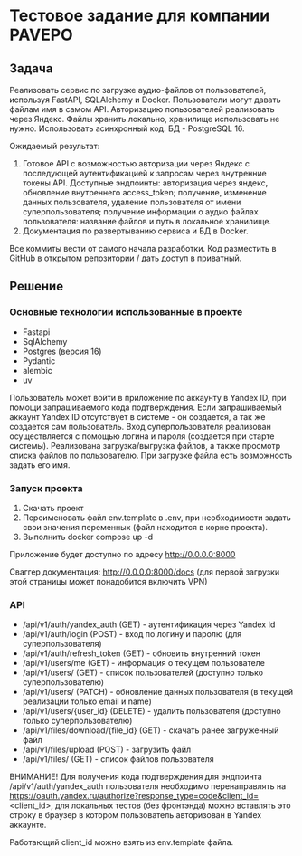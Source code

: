 # Тестовое задание для компании PAVEPO

## Задача

Реализовать сервис по загрузке аудио-файлов от пользователей, используя FastAPI,
SQLAlchemy и Docker. Пользователи могут давать файлам имя в самом API.
Авторизацию пользователей реализовать через Яндекс.
Файлы хранить локально, хранилище использовать не нужно.
Использовать асинхронный код.
БД - PostgreSQL 16.

Ожидаемый результат:

1. Готовое API с возможностью авторизации через Яндекс с последующей аутентификацией к
   запросам через внутренние токены API.
   Доступные эндпоинты: авторизация через яндекс, обновление внутреннего access_token;
   получение, изменение данных пользователя, удаление пользователя от имени
   суперпользователя; получение информации о аудио файлах пользователя: название файлов
   и путь в локальное хранилище.
2. Документация по развертыванию сервиса и БД в Docker.

Все коммиты вести от самого начала разработки. Код разместить в GitHub в открытом
репозитории / дать доступ в приватный.

## Решение

### Основные технологии использованные в проекте

- Fastapi
- SqlAlchemy
- Postgres (версия 16)
- Pydantic
- alembic
- uv

Пользователь может войти в приложение по аккаунту в Yandex ID, при помощи запрашиваемого
кода подтверждения. Если запрашиваемый аккаунт Yandex ID отсутствует в системе - он
создается, а так же создается сам пользователь. Вход суперпользователя реализован
осуществляется с помощью логина и пароля (создается при старте системы). Реализована
загрузка/выгрузка файлов, а также просмотр списка файлов по пользователю. При загрузке
файла есть возможность задать его имя.

### Запуск проекта

1. Скачать проект
2. Переименовать файл env.template в .env, при необходимости задать свои значения
   переменных (файл находится в корне проекта).
3. Выполнить docker compose up -d

Приложение будет доступно по адресу http://0.0.0.0:8000

Сваггер документация: http://0.0.0.0:8000/docs (для первой загрузки этой страницы может
понадобится включить VPN)

### API

- /api/v1/auth/yandex_auth (GET) - аутентификация через Yandex Id
- /api/v1/auth/login (POST) - вход по логину и паролю (для суперпользователя)
- /api/v1/auth/refresh_token (GET) - обновить внутренний токен
- /api/v1/users/me (GET) - информация о текущем пользователе
- /api/v1/users/ (GET) - список пользователей (доступно только суперпользователю)
- /api/v1/users/ (PATCH) - обновление данных пользователя (в текущей реализации только
  email и name)
- /api/v1/users/{user_id} (DELETE) - удалить пользователя (доступно только
  суперпользователю)
- /api/v1/files/download/{file_id} (GET) - скачать ранее загруженный файл
- /api/v1/files/upload (POST) - загрузить файл
- /api/v1/files/ (GET) - список файлов пользователя

ВНИМАНИЕ! Для получения кода подтверждения для эндпоинта /api/v1/auth/yandex_auth
пользователя необходимо перенаправлять
на https://oauth.yandex.ru/authorize?response_type=code&client_id=<client_id>, для
локальных тестов (без фронтэнда) можно вставлять это строку в браузер в котором
пользователь авторизован в Yandex аккаунте.

Работающий client_id можно взять из env.template файла.